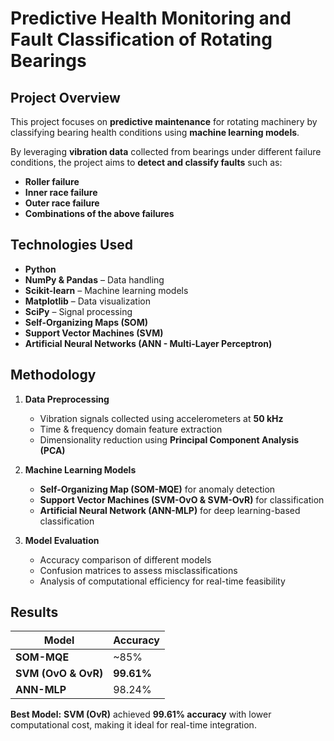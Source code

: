 # **Predictive Health Monitoring and Fault Classification of Rotating Bearings**

## **Project Overview**
This project focuses on **predictive maintenance** for rotating machinery by classifying bearing health conditions using **machine learning models**.

By leveraging **vibration data** collected from bearings under different failure conditions, the project aims to **detect and classify faults** such as:
- **Roller failure**
- **Inner race failure**
- **Outer race failure**
- **Combinations of the above failures** 

## **Technologies Used**
- **Python**  
- **NumPy & Pandas** – Data handling  
- **Scikit-learn** – Machine learning models  
- **Matplotlib** – Data visualization  
- **SciPy** – Signal processing  
- **Self-Organizing Maps (SOM)**  
- **Support Vector Machines (SVM)**  
- **Artificial Neural Networks (ANN - Multi-Layer Perceptron)**  

## **Methodology**
1. **Data Preprocessing**
   - Vibration signals collected using accelerometers at **50 kHz**
   - Time & frequency domain feature extraction
   - Dimensionality reduction using **Principal Component Analysis (PCA)**

2. **Machine Learning Models**
   - **Self-Organizing Map (SOM-MQE)** for anomaly detection
   - **Support Vector Machines (SVM-OvO & SVM-OvR)** for classification
   - **Artificial Neural Network (ANN-MLP)** for deep learning-based classification

3. **Model Evaluation**
   - Accuracy comparison of different models
   - Confusion matrices to assess misclassifications
   - Analysis of computational efficiency for real-time feasibility

## **Results**
| Model | Accuracy |
|--------|------------|
| **SOM-MQE** | ~85% |
| **SVM (OvO & OvR)** | **99.61%** |
| **ANN-MLP** | 98.24% |

**Best Model:** **SVM (OvR)** achieved **99.61% accuracy** with lower computational cost, making it ideal for real-time integration.
